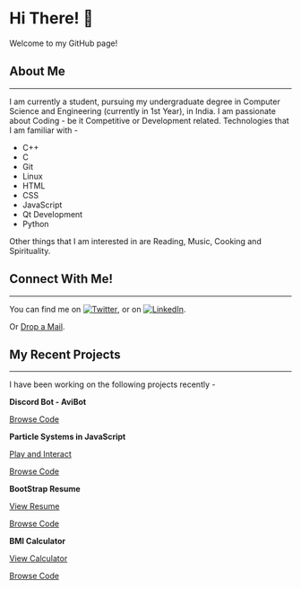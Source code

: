 # Hi There! 👋

Welcome to my GitHub page!

## About Me
-------------
I am currently a student, pursuing my undergraduate degree in Computer Science and Engineering (currently in 1st Year), in India.
I am passionate about Coding - be it Competitive or Development related.
Technologies that I am familiar with - 
- C++
- C
- Git
- Linux
- HTML
- CSS
- JavaScript
- Qt Development
- Python

Other things that I am interested in are Reading, Music, Cooking and Spirituality.

## Connect With Me!
---------------------
You can find me on [![Twitter][1.2]][1], or on [![LinkedIn][2.2]][2].

Or [Drop a Mail](mailto:aviralji4@gmail.com).

[1.2]: http://i.imgur.com/wWzX9uB.png (twitter icon without padding)
[2.2]: https://raw.githubusercontent.com/MartinHeinz/MartinHeinz/master/linkedin-3-16.png (LinkedIn icon without padding)

[1]: https://twitter.com/geek_sri
[2]: https://www.linkedin.com/in/aviral-srivastava-07b1a4202/


## My Recent Projects
----------------------
I have been working on the following projects recently - 

**Discord Bot - AviBot**

[Browse Code](https://github.com/godofgeeks23/my_webDevProjs/tree/master/aviBot)

**Particle Systems in JavaScript**

[Play and Interact](https://godofgeeks23.github.io/particle_systems_JS/particle_systems_proj/main.html)

[Browse Code](https://github.com/godofgeeks23/particle_systems_JS)

**BootStrap Resume**  

[View Resume](https://godofgeeks23.github.io/bootstrap_Resume/main.html)

[Browse Code](https://github.com/godofgeeks23/bootstrap_Resume)

**BMI Calculator**

[View Calculator](https://godofgeeks23.github.io/bmi_calc/main.html)

[Browse Code](https://github.com/godofgeeks23/bmi_calc)

